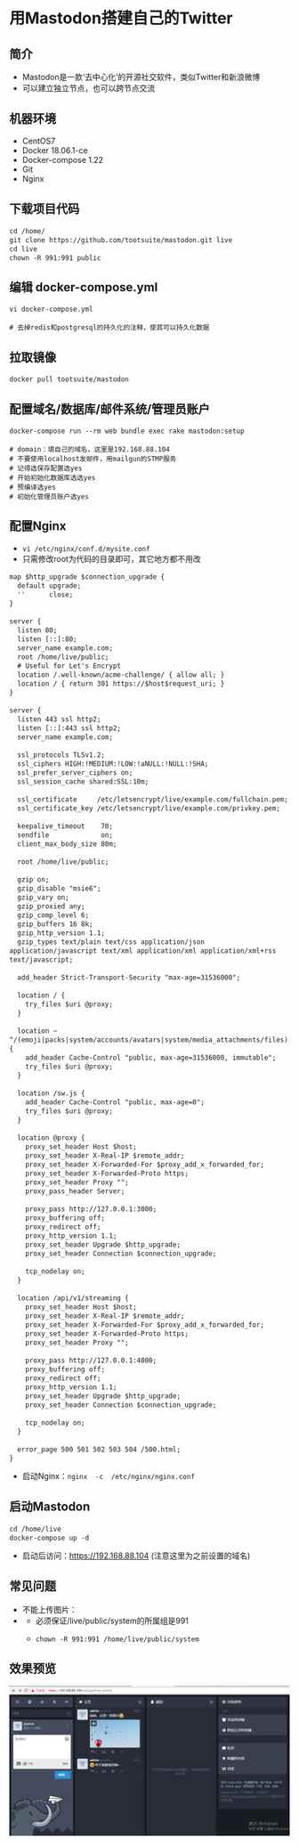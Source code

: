 # 用Mastodon搭建自己的Twitter

## 简介

* Mastodon是一款‘去中心化’的开源社交软件，类似Twitter和新浪微博
* 可以建立独立节点，也可以跨节点交流

## 机器环境

* CentOS7
* Docker 18.06.1-ce
* Docker-compose 1.22
* Git
* Nginx

## 下载项目代码

```text
cd /home/
git clone https://github.com/tootsuite/mastodon.git live
cd live
chown -R 991:991 public
```

## 编辑 docker-compose.yml

```text
vi docker-compose.yml

# 去掉redis和postgresql的持久化的注释，使其可以持久化数据
```

## 拉取镜像

```text
docker pull tootsuite/mastodon
```

## 配置域名/数据库/邮件系统/管理员账户

```text
docker-compose run --rm web bundle exec rake mastodon:setup

# domain：填自己的域名，这里是192.168.88.104
# 不要使用localhost发邮件，用mailgun的STMP服务
# 记得选保存配置选yes
# 开始初始化数据库选选yes
# 预编译选yes
# 初始化管理员账户选yes
```

## 配置Nginx

* `vi /etc/nginx/conf.d/mysite.conf`
* 只需修改root为代码的目录即可，其它地方都不用改

```text
map $http_upgrade $connection_upgrade {
  default upgrade;
  ''      close;
}

server {
  listen 80;
  listen [::]:80;
  server_name example.com;
  root /home/live/public;
  # Useful for Let's Encrypt
  location /.well-known/acme-challenge/ { allow all; }
  location / { return 301 https://$host$request_uri; }
}

server {
  listen 443 ssl http2;
  listen [::]:443 ssl http2;
  server_name example.com;

  ssl_protocols TLSv1.2;
  ssl_ciphers HIGH:!MEDIUM:!LOW:!aNULL:!NULL:!SHA;
  ssl_prefer_server_ciphers on;
  ssl_session_cache shared:SSL:10m;

  ssl_certificate     /etc/letsencrypt/live/example.com/fullchain.pem;
  ssl_certificate_key /etc/letsencrypt/live/example.com/privkey.pem;

  keepalive_timeout    70;
  sendfile             on;
  client_max_body_size 80m;

  root /home/live/public;

  gzip on;
  gzip_disable "msie6";
  gzip_vary on;
  gzip_proxied any;
  gzip_comp_level 6;
  gzip_buffers 16 8k;
  gzip_http_version 1.1;
  gzip_types text/plain text/css application/json application/javascript text/xml application/xml application/xml+rss text/javascript;

  add_header Strict-Transport-Security "max-age=31536000";

  location / {
    try_files $uri @proxy;
  }

  location ~ ^/(emoji|packs|system/accounts/avatars|system/media_attachments/files) {
    add_header Cache-Control "public, max-age=31536000, immutable";
    try_files $uri @proxy;
  }
  
  location /sw.js {
    add_header Cache-Control "public, max-age=0";
    try_files $uri @proxy;
  }

  location @proxy {
    proxy_set_header Host $host;
    proxy_set_header X-Real-IP $remote_addr;
    proxy_set_header X-Forwarded-For $proxy_add_x_forwarded_for;
    proxy_set_header X-Forwarded-Proto https;
    proxy_set_header Proxy "";
    proxy_pass_header Server;

    proxy_pass http://127.0.0.1:3000;
    proxy_buffering off;
    proxy_redirect off;
    proxy_http_version 1.1;
    proxy_set_header Upgrade $http_upgrade;
    proxy_set_header Connection $connection_upgrade;

    tcp_nodelay on;
  }

  location /api/v1/streaming {
    proxy_set_header Host $host;
    proxy_set_header X-Real-IP $remote_addr;
    proxy_set_header X-Forwarded-For $proxy_add_x_forwarded_for;
    proxy_set_header X-Forwarded-Proto https;
    proxy_set_header Proxy "";

    proxy_pass http://127.0.0.1:4000;
    proxy_buffering off;
    proxy_redirect off;
    proxy_http_version 1.1;
    proxy_set_header Upgrade $http_upgrade;
    proxy_set_header Connection $connection_upgrade;

    tcp_nodelay on;
  }

  error_page 500 501 502 503 504 /500.html;
}
```

* 启动Nginx：`nginx  -c  /etc/nginx/nginx.conf`

## 启动Mastodon

```text
cd /home/live
docker-compose up -d
```

* 启动后访问：https://192.168.88.104   \(注意这里为之前设置的域名\)

## 常见问题

* 不能上传图片：
* * 必须保证/live/public/system的所属组是991
  * ```
    chown -R 991:991 /home/live/public/system
    ```

## 效果预览

![](../.gitbook/assets/1%20%281%29.PNG)

